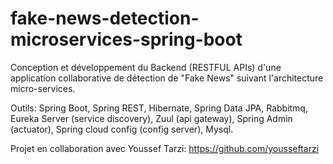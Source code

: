 # fake-news-detection-microservices-spring-boot

Conception et développement du Backend (RESTFUL APIs) d'une application collaborative de détection de "Fake News" suivant l'architecture micro-services.

Outils: Spring Boot, Spring REST, Hibernate, Spring Data JPA, Rabbitmq, Eureka Server (service discovery), Zuul (api gateway), Spring Admin (actuator), Spring cloud config (config server), Mysql.

Projet en collaboration avec Youssef Tarzi: https://github.com/yousseftarzi
